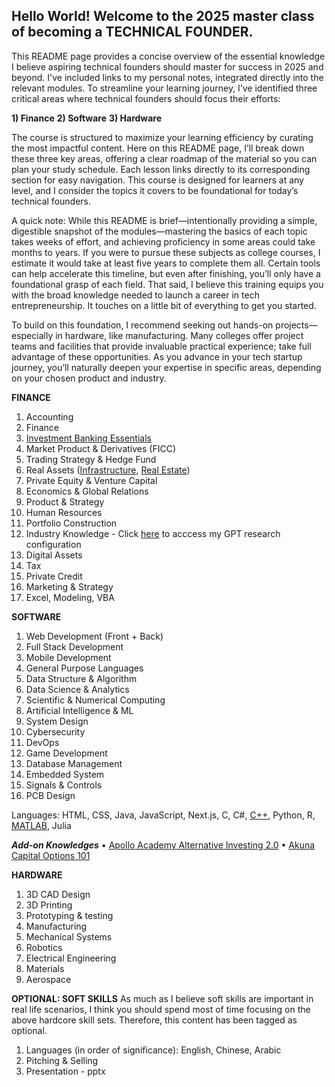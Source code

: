 ## Hello World! Welcome to the 2025 master class of becoming a TECHNICAL FOUNDER.

This README page provides a concise overview of the essential knowledge I believe aspiring technical founders should master for success in 2025 and beyond. I've included links to my personal notes, integrated directly into the relevant modules. To streamline your learning journey, I’ve identified three critical areas where technical founders should focus their efforts:

**1) Finance**
**2) Software**
**3) Hardware**

The course is structured to maximize your learning efficiency by curating the most impactful content. Here on this README page, I’ll break down these three key areas, offering a clear roadmap of the material so you can plan your study schedule. Each lesson links directly to its corresponding section for easy navigation. This course is designed for learners at any level, and I consider the topics it covers to be foundational for today’s technical founders.

A quick note: While this README is brief—intentionally providing a simple, digestible snapshot of the modules—mastering the basics of each topic takes weeks of effort, and achieving proficiency in some areas could take months to years. If you were to pursue these subjects as college courses, I estimate it would take at least five years to complete them all. Certain tools can help accelerate this timeline, but even after finishing, you’ll only have a foundational grasp of each field. That said, I believe this training equips you with the broad knowledge needed to launch a career in tech entrepreneurship. It touches on a little bit of everything to get you started.

To build on this foundation, I recommend seeking out hands-on projects—especially in hardware, like manufacturing. Many colleges offer project teams and facilities that provide invaluable practical experience; take full advantage of these opportunities. As you advance in your tech startup journey, you’ll naturally deepen your expertise in specific areas, depending on your chosen product and industry.

**FINANCE**
1) Accounting
2) Finance
3) [Investment Banking Essentials](https://oil-mink-141.notion.site/Investment-Banking-Essentials-177b5269fa23805192f5f93466996b4c)
4) Market Product & Derivatives (FICC)
5) Trading Strategy & Hedge Fund
6) Real Assets ([Infrastructure](https://oil-mink-141.notion.site/Infrastructure-1b1b5269fa238043a2dedcda0e0bac9d?pvs=4), [Real Estate](https://oil-mink-141.notion.site/Real-Estate-1c1b5269fa2380688481f06c833e60ae?pvs=730))
7) Private Equity & Venture Capital 
8) Economics & Global Relations
9) Product & Strategy
10) Human Resources
11) Portfolio Construction
12) Industry Knowledge - Click [here](https://chatgpt.com/g/g-67d7450622a48191946660169e496266-industry-research) to acccess my GPT research configuration 
13) Digital Assets
14) Tax
15) Private Credit
16) Marketing & Strategy
17) Excel, Modeling, VBA

**SOFTWARE**
1) Web Development (Front + Back)
2) Full Stack Development
3) Mobile Development
4) General Purpose Languages 
5) Data Structure & Algorithm
6) Data Science & Analytics
7) Scientific & Numerical Computing
8) Artificial Intelligence & ML
9) System Design
10) Cybersecurity
11) DevOps
12) Game Development
13) Database Management
14) Embedded System
15) Signals & Controls
16) PCB Design

Languages: HTML, CSS, Java, JavaScript, Next.js, C, C#, [C++](https://oil-mink-141.notion.site/C-163b5269fa2380819db5e320648cbf0a?pvs=4), Python, R, [MATLAB](https://oil-mink-141.notion.site/C-163b5269fa2380819db5e320648cbf0a?pvs=4), Julia

***Add-on Knowledges***
• [Apollo Academy Alternative Investing 2.0](https://oil-mink-141.notion.site/Apollo-Academy-17db5269fa238009acd9e8d1fd70d1d6?pvs=4)
• [Akuna Capital Options 101](https://oil-mink-141.notion.site/Akuna-Options-101-178b5269fa2380a2b0cfead306e262ee?pvs=4)

**HARDWARE**
1) 3D CAD Design
2) 3D Printing
3) Prototyping & testing
4) Manufacturing
5) Mechanical Systems
6) Robotics
7) Electrical Engineering
8) Materials
9) Aerospace

**OPTIONAL: SOFT SKILLS**
As much as I believe soft skills are important in real life scenarios, I think you should spend most of time focusing on the above hardcore skill sets. Therefore, this content has been tagged as optional.

1) Languages (in order of significance): English, Chinese, Arabic
2) Pitching & Selling
3) Presentation - pptx






